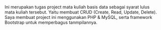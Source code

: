Ini merupakan tugas project mata kuliah basis data sebagai syarat lulus mata kuliah tersebut. 
Yaitu membuat CRUD (Create, Read, Update, Delete).
Saya membuat project ini menggunakan PHP & MySQL, serta framework Bootstrap untuk memperbagus tanmpilannya.
